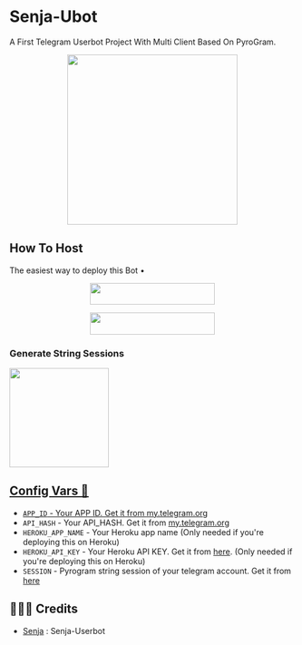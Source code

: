 # Senja-Ubot
A First Telegram Userbot Project With Multi Client Based On PyroGram.

<p align="center">
  <a href="#"><img src="https://telegra.ph/file/639b0779e91780c0dc397.jpg" width="300" height="300"></a> </br>
</p>


## How To Host
The easiest way to deploy this Bot
•
<p align="center"><a href="https://heroku.com/deploy?template=https://github.com/inisenja/Senja-Ubot"> <img src="https://img.shields.io/badge/Deploy%20To%20Heroku-black?style=for-the-badge&logo=heroku" width="220" height="38.45"/></a></p>
 

<p align="center"><a href="https://heroku.com/deploy?template=https://github.com/inisenja/Senja-Ubot/tree/master"> <img src="https://img.shields.io/badge/Deploy%20Multi%20Client-black?style=for-the-badge&logo=heroku" width="220" height="38.45"/></a></p>
 
### Generate  String Sessions

<p align="left">
<a href="https://t.me/StringNjaRobot"><img src="https://img.shields.io/badge/Generate%20String-blue?style=for-the-badge&logo=telegram" width="175""/</a>  </p>


## Config Vars 📑

- `APP_ID` - Your APP ID. Get it from [my.telegram.org](my.telegram.org)
- `API_HASH` - Your API_HASH. Get it from [my.telegram.org](my.telegram.org)
- `HEROKU_APP_NAME` - Your Heroku app name (Only needed if you're deploying this on Heroku)
- `HEROKU_API_KEY` - Your Heroku API KEY. Get it from [here](https://dashboard.heroku.com/account). (Only needed if you're deploying this on Heroku)
- `SESSION` - Pyrogram string session of your telegram account. Get it from [here](t.me/CilikSupport)

## 👨🏻‍💻 Credits

-  [Senja](https://github.com/inisenja/Senja-Userbot) : Senja-Userbot
